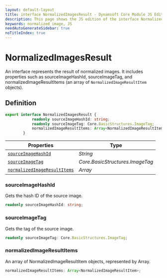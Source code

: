 ```yaml
---
layout: default-layout
title: interface NormalizedImagesResult - Dynamsoft Core Module JS Edition API Reference
description: This page shows the JS edition of the interface NormalizedImagesResult in Dynamsoft Core Module.
keywords: normalized image, JS
needAutoGenerateSidebar: true
noTitleIndex: true
---
```


# NormalizedImagesResult

An interface represents the result of normalized images. It includes properties such as sourceImageHashId, sourceImageTag, and normalizedImageResultItems (an array of `NormalizedImageResultItem` objects).

## Definition

```ts
export interface NormalizedImagesResult {
            readonly sourceImageHashId: string;
            readonly sourceImageTag: Core.BasicStructures.ImageTag;
            normalizedImageResultItems: Array<NormalizedImageResultItem>;
        }
```

| Properties              | Type |
|----------------------|-------------|
| [`sourceImageHashId`](#sourceimagehashid) | *String* |
| [`sourceImageTag`](#sourceimagetag) | *Core.BasicStructures.ImageTag* |
| [`normalizedImageResultItems`](#normalizedimageresultitems) | *Array<NormalizedImagesResult>* |

### sourceImageHashId

Gets the hash ID of the source image.

```ts
readonly sourceImageHashId: string;
```

### sourceImageTag

Gets the tag of the source image.

```ts
readonly sourceImageTag: Core.BasicStructures.ImageTag;
```

### normalizedImageResultItems

An array of NormalizedImageResultItem objects, represented by Array<NormalizedImageResultItem>.

```ts
normalizedImageResultItems: Array<NormalizedImageResultItem>;
```